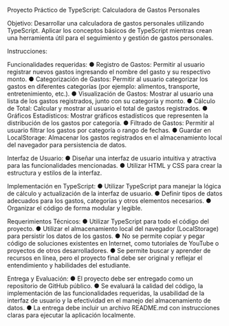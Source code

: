 Proyecto Práctico de TypeScript: Calculadora de Gastos Personales


Objetivo:
Desarrollar una calculadora de gastos personales utilizando TypeScript. Aplicar los conceptos básicos de TypeScript mientras crean una herramienta útil para el seguimiento y gestión de gastos personales.

Instrucciones:

Funcionalidades requeridas:
● Registro de Gastos: Permitir al usuario registrar nuevos gastos ingresando el nombre del gasto y su respectivo monto.
● Categorización de Gastos: Permitir al usuario categorizar los gastos en diferentes categorías (por ejemplo: alimentos, transporte, entretenimiento, etc.).
● Visualización de Gastos: Mostrar al usuario una lista de los gastos registrados, junto con su categoría y monto.
● Cálculo de Total: Calcular y mostrar al usuario el total de gastos registrados.
● Gráficos Estadísticos: Mostrar gráficos estadísticos que representen la distribución de los gastos por categoría.
● Filtrado de Gastos: Permitir al usuario filtrar los gastos por categoría o rango de fechas.
● Guardar en LocalStorage: Almacenar los gastos registrados en el almacenamiento local del navegador para persistencia de datos.

Interfaz de Usuario:
● Diseñar una interfaz de usuario intuitiva y atractiva para las funcionalidades mencionadas.
● Utilizar HTML y CSS para crear la estructura y estilos de la interfaz.

Implementación en TypeScript:
● Utilizar TypeScript para manejar la lógica de cálculo y actualización de la
interfaz de usuario.
● Definir tipos de datos adecuados para los gastos, categorías y otros elementos necesarios.
● Organizar el código de forma modular y legible.

Requerimientos Técnicos:
● Utilizar TypeScript para todo el código del proyecto.
● Utilizar el almacenamiento local del navegador (LocalStorage) para persistir los datos de los gastos.
● No se permite copiar y pegar código de soluciones existentes en Internet, como tutoriales de YouTube o proyectos de otros desarrolladores.
● Se permite buscar y aprender de recursos en línea, pero el proyecto final debe ser original y reflejar el entendimiento y habilidades del estudiante.

Entrega y Evaluación:
● El proyecto debe ser entregado como un repositorio de GitHub público.
● Se evaluará la calidad del código, la implementación de las funcionalidades requeridas, la usabilidad de la interfaz de usuario y la efectividad en el manejo del almacenamiento de datos.
● La entrega debe incluir un archivo README.md con instrucciones claras para ejecutar la aplicación localmente.